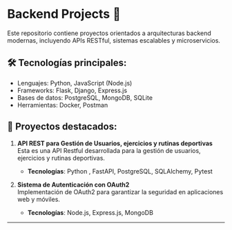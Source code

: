 # Backend Projects 🔧

Este repositorio contiene proyectos orientados a arquitecturas backend modernas, incluyendo APIs RESTful, sistemas escalables y microservicios.

## 🛠️ Tecnologías principales:
- Lenguajes: Python, JavaScript (Node.js)
- Frameworks: Flask, Django, Express.js
- Bases de datos: PostgreSQL, MongoDB, SQLite
- Herramientas: Docker, Postman

## 📂 Proyectos destacados:
1. **API REST para Gestión de Usuarios, ejercicios y rutinas deportivas**  
   Esta es una API Restful desarrollada para la gestión de usuarios, ejercicios y rutinas deportivas. 
   - **Tecnologías**: Python , FastAPI, PostgreSQL, SQLAlchemy, Pytest  
 

2. **Sistema de Autenticación con OAuth2**  
   Implementación de OAuth2 para garantizar la seguridad en aplicaciones web y móviles.  
   - **Tecnologías**: Node.js, Express.js, MongoDB  

---
